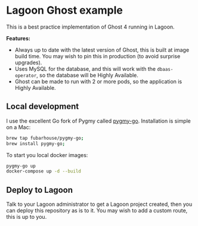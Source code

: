 # Lagoon Ghost example

This is a best practice implementation of Ghost 4 running in Lagoon.

**Features:**

* Always up to date with the latest version of Ghost, this is built at image build time. You may wish to pin this in production (to avoid surprise upgrades).
* Uses MySQL for the database, and this will work with the `dbaas-operator`, so the database will be Highly Available.
* Ghost can be made to run with 2 or more pods, so the application is Highly Available.

## Local development

I use the excellent Go fork of Pygmy called [pygmy-go](https://github.com/fubarhouse/pygmy-go). Installation is simple on a Mac:

```bash
brew tap fubarhouse/pygmy-go;
brew install pygmy-go;
```

To start you local docker images:

```bash
pygmy-go up
docker-compose up -d --build
```

## Deploy to Lagoon

Talk to your Lagoon administrator to get a Lagoon project created, then you can deploy this repository as is to it. You may wish to add a custom route, this is up to you.
